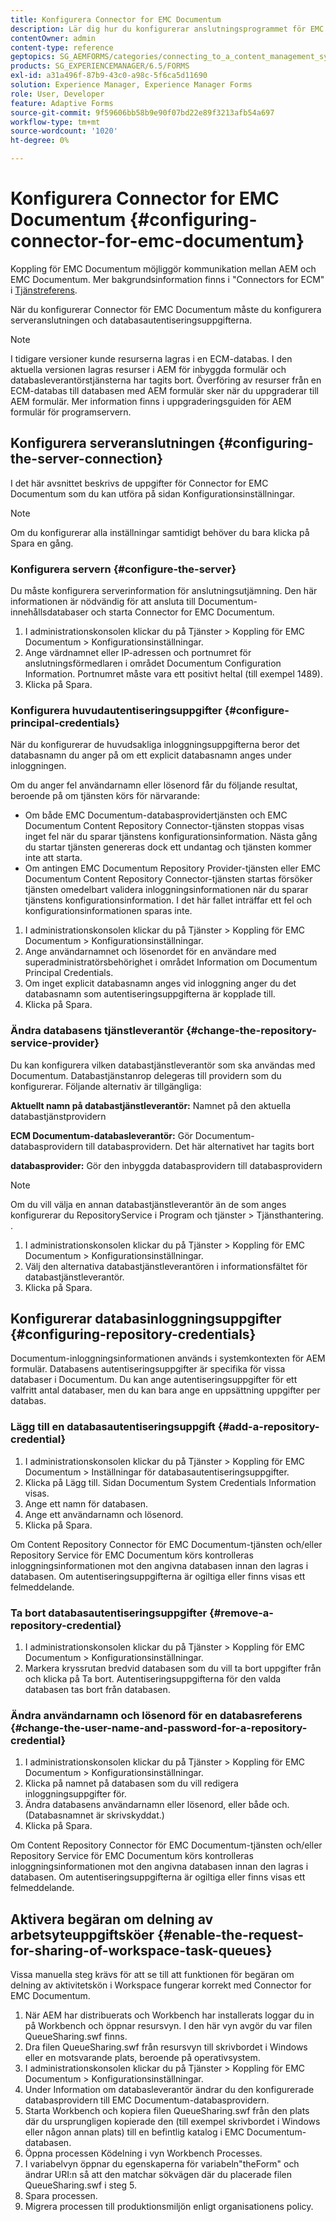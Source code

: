 ```yaml
---
title: Konfigurera Connector for EMC Documentum
description: Lär dig hur du konfigurerar anslutningsprogrammet för EMC Documentum för att möjliggöra kommunikation mellan AEM och EMC Documentum.
contentOwner: admin
content-type: reference
geptopics: SG_AEMFORMS/categories/connecting_to_a_content_management_system
products: SG_EXPERIENCEMANAGER/6.5/FORMS
exl-id: a31a496f-87b9-43c0-a98c-5f6ca5d11690
solution: Experience Manager, Experience Manager Forms
role: User, Developer
feature: Adaptive Forms
source-git-commit: 9f59606bb58b9e90f07bd22e89f3213afb54a697
workflow-type: tm+mt
source-wordcount: '1020'
ht-degree: 0%

---
```


# Konfigurera Connector for EMC Documentum {#configuring-connector-for-emc-documentum}

Koppling för EMC Documentum möjliggör kommunikation mellan AEM och EMC Documentum. Mer bakgrundsinformation finns i &quot;Connectors for ECM&quot; i [Tjänstreferens](https://www.adobe.com/go/learn_aemforms_services_63).

När du konfigurerar Connector för EMC Documentum måste du konfigurera serveranslutningen och databasautentiseringsuppgifterna.

>[!NOTE]
>
>I tidigare versioner kunde resurserna lagras i en ECM-databas. I den aktuella versionen lagras resurser i AEM för inbyggda formulär och databasleverantörstjänsterna har tagits bort. Överföring av resurser från en ECM-databas till databasen med AEM formulär sker när du uppgraderar till AEM formulär. Mer information finns i uppgraderingsguiden för AEM formulär för programservern.

## Konfigurera serveranslutningen {#configuring-the-server-connection}

I det här avsnittet beskrivs de uppgifter för Connector for EMC Documentum som du kan utföra på sidan Konfigurationsinställningar.

>[!NOTE]
>
>Om du konfigurerar alla inställningar samtidigt behöver du bara klicka på Spara en gång.

### Konfigurera servern {#configure-the-server}

Du måste konfigurera serverinformation för anslutningsutjämning. Den här informationen är nödvändig för att ansluta till Documentum-innehållsdatabaser och starta Connector for EMC Documentum.

1. I administrationskonsolen klickar du på Tjänster > Koppling för EMC Documentum > Konfigurationsinställningar.
1. Ange värdnamnet eller IP-adressen och portnumret för anslutningsförmedlaren i området Documentum Configuration Information. Portnumret måste vara ett positivt heltal (till exempel 1489).
1. Klicka på Spara.

### Konfigurera huvudautentiseringsuppgifter {#configure-principal-credentials}

När du konfigurerar de huvudsakliga inloggningsuppgifterna beror det databasnamn du anger på om ett explicit databasnamn anges under inloggningen.

Om du anger fel användarnamn eller lösenord får du följande resultat, beroende på om tjänsten körs för närvarande:

* Om både EMC Documentum-databasprovidertjänsten och EMC Documentum Content Repository Connector-tjänsten stoppas visas inget fel när du sparar tjänstens konfigurationsinformation. Nästa gång du startar tjänsten genereras dock ett undantag och tjänsten kommer inte att starta.
* Om antingen EMC Documentum Repository Provider-tjänsten eller EMC Documentum Content Repository Connector-tjänsten startas försöker tjänsten omedelbart validera inloggningsinformationen när du sparar tjänstens konfigurationsinformation. I det här fallet inträffar ett fel och konfigurationsinformationen sparas inte.

1. I administrationskonsolen klickar du på Tjänster > Koppling för EMC Documentum > Konfigurationsinställningar.
1. Ange användarnamnet och lösenordet för en användare med superadministratörsbehörighet i området Information om Documentum Principal Credentials.
1. Om inget explicit databasnamn anges vid inloggning anger du det databasnamn som autentiseringsuppgifterna är kopplade till.
1. Klicka på Spara.

### Ändra databasens tjänstleverantör {#change-the-repository-service-provider}

Du kan konfigurera vilken databastjänstleverantör som ska användas med Documentum. Databastjänstanrop delegeras till providern som du konfigurerar. Följande alternativ är tillgängliga:

**Aktuellt namn på databastjänstleverantör:** Namnet på den aktuella databastjänstprovidern

**ECM Documentum-databasleverantör:** Gör Documentum-databasprovidern till databasprovidern. Det här alternativet har tagits bort

**databasprovider:** Gör den inbyggda databasprovidern till databasprovidern

>[!NOTE]
>
>Om du vill välja en annan databastjänstleverantör än de som anges konfigurerar du RepositoryService i Program och tjänster > Tjänsthantering. <!-- Fix broken link (See Managing Services) -->.

1. I administrationskonsolen klickar du på Tjänster > Koppling för EMC Documentum > Konfigurationsinställningar.
1. Välj den alternativa databastjänstleverantören i informationsfältet för databastjänstleverantör.
1. Klicka på Spara.

## Konfigurerar databasinloggningsuppgifter {#configuring-repository-credentials}

Documentum-inloggningsinformationen används i systemkontexten för AEM formulär. Databasens autentiseringsuppgifter är specifika för vissa databaser i Documentum. Du kan ange autentiseringsuppgifter för ett valfritt antal databaser, men du kan bara ange en uppsättning uppgifter per databas.

### Lägg till en databasautentiseringsuppgift {#add-a-repository-credential}

1. I administrationskonsolen klickar du på Tjänster > Koppling för EMC Documentum > Inställningar för databasautentiseringsuppgifter.
1. Klicka på Lägg till. Sidan Documentum System Credentials Information visas.
1. Ange ett namn för databasen.
1. Ange ett användarnamn och lösenord.
1. Klicka på Spara.

Om Content Repository Connector för EMC Documentum-tjänsten och/eller Repository Service för EMC Documentum körs kontrolleras inloggningsinformationen mot den angivna databasen innan den lagras i databasen. Om autentiseringsuppgifterna är ogiltiga eller finns visas ett felmeddelande.

### Ta bort databasautentiseringsuppgifter {#remove-a-repository-credential}

1. I administrationskonsolen klickar du på Tjänster > Koppling för EMC Documentum > Konfigurationsinställningar.
1. Markera kryssrutan bredvid databasen som du vill ta bort uppgifter från och klicka på Ta bort. Autentiseringsuppgifterna för den valda databasen tas bort från databasen.

### Ändra användarnamn och lösenord för en databasreferens {#change-the-user-name-and-password-for-a-repository-credential}

1. I administrationskonsolen klickar du på Tjänster > Koppling för EMC Documentum > Konfigurationsinställningar.
1. Klicka på namnet på databasen som du vill redigera inloggningsuppgifter för.
1. Ändra databasens användarnamn eller lösenord, eller både och. (Databasnamnet är skrivskyddat.)
1. Klicka på Spara.

Om Content Repository Connector för EMC Documentum-tjänsten och/eller Repository Service för EMC Documentum körs kontrolleras inloggningsinformationen mot den angivna databasen innan den lagras i databasen. Om autentiseringsuppgifterna är ogiltiga eller finns visas ett felmeddelande.

## Aktivera begäran om delning av arbetsyteuppgiftsköer {#enable-the-request-for-sharing-of-workspace-task-queues}

Vissa manuella steg krävs för att se till att funktionen för begäran om delning av aktivitetskön i Workspace fungerar korrekt med Connector for EMC Documentum.

1. När AEM har distribuerats och Workbench har installerats loggar du in på Workbench och öppnar resursvyn. I den här vyn avgör du var filen QueueSharing.swf finns.
1. Dra filen QueueSharing.swf från resursvyn till skrivbordet i Windows eller en motsvarande plats, beroende på operativsystem.
1. I administrationskonsolen klickar du på Tjänster > Koppling för EMC Documentum > Konfigurationsinställningar.
1. Under Information om databasleverantör ändrar du den konfigurerade databasprovidern till EMC Documentum-databasprovidern.
1. Starta Workbench och kopiera filen QueueSharing.swf från den plats där du ursprungligen kopierade den (till exempel skrivbordet i Windows eller någon annan plats) till en befintlig katalog i EMC Documentum-databasen.
1. Öppna processen Ködelning i vyn Workbench Processes.
1. I variabelvyn öppnar du egenskaperna för variabeln&quot;theForm&quot; och ändrar URI:n så att den matchar sökvägen där du placerade filen QueueSharing.swf i steg 5.
1. Spara processen.
1. Migrera processen till produktionsmiljön enligt organisationens policy.
